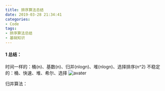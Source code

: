 ```yaml
---
title: 排序算法总结
date: 2019-03-28 21:34:41
categories: 
- Code
tags:
- 排序算法总结
- 基础知识 
---
```

#### 1 总结：
时间一样的：桶(n)、基数(n)、归并(nlogn)、堆(nlogn)、选择排序(n^2)
不稳定的：桶、快速、堆、希尔、选择
![avater](1.jpg)


归并算法：